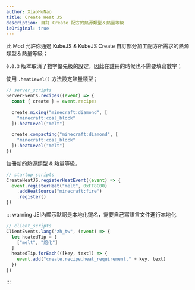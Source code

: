 ```yaml
---
author: XiaoHuNao
title: Create Heat JS
description: 自訂 Create 配方的熱源類型＆熱量等級
isOriginal: true
---
```


<BadgeCompat CurseForge="mc-mods/create-heat-js" Modrinth="mod/create-heat-js" GitHub="XiaoHuNao/CreateHeatJS" Mcmod="class/15160"/>

此 Mod 允許你通過 KubeJS & KubeJS Create 自訂部分加工配方所需求的熱源類型＆熱量等級；

`0.0.3` 版本取消了數字優先級的設定，因此在註冊的時候也不需要填寫數字；

使用 `.heatLevel()` 方法設定熱量類型；

```js
// server_scripts
ServerEvents.recipes((event) => {
  const { create } = event.recipes
   
  create.mixing("minecraft:diamond", [
    "minecraft:coal_block"
  ]).heatLevel("melt")
   
  create.compacting("minecraft:diamond", [
    "minecraft:coal_block"
  ]).heatLevel("melt")
})
```

註冊新的熱源類型 & 熱量等級。

```js
// startup_scripts
CreateHeatJS.registerHeatEvent((event) => {
  event.registerHeat("melt", 0xFF8C00)
    .addHeatSource("minecraft:fire")
    .register()
})
```

::: warning JEI內顯示默認是本地化鍵名，需要自己寫語言文件進行本地化

```js
// client_scripts
ClientEvents.lang("zh_tw", (event) => {
  let heatedTip = [
    ["melt", "熔化"]
  ]
  heatedTip.forEach(([key, text]) => {
    event.add("create.recipe.heat_requirement." + key, text)
  })
})
```
:::